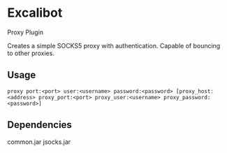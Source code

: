 # Excalibot
Proxy Plugin

Creates a simple SOCKS5 proxy with authentication.
Capable of bouncing to other proxies.

## Usage
	proxy port:<port> user:<username> password:<password> [proxy_host:<address> proxy_port:<port> proxy_user:<username> proxy_password:<password>]

## Dependencies

common.jar
jsocks.jar
